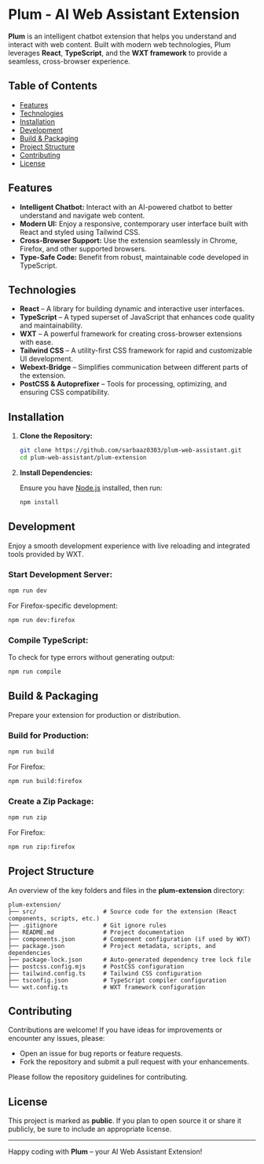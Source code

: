 # Plum - AI Web Assistant Extension

**Plum** is an intelligent chatbot extension that helps you understand and interact with web content. Built with modern web technologies, Plum leverages **React**, **TypeScript**, and the **WXT framework** to provide a seamless, cross-browser experience.

## Table of Contents

- [Features](#features)
- [Technologies](#technologies)
- [Installation](#installation)
- [Development](#development)
- [Build & Packaging](#build--packaging)
- [Project Structure](#project-structure)
- [Contributing](#contributing)
- [License](#license)

## Features

- **Intelligent Chatbot:** Interact with an AI-powered chatbot to better understand and navigate web content.
- **Modern UI:** Enjoy a responsive, contemporary user interface built with React and styled using Tailwind CSS.
- **Cross-Browser Support:** Use the extension seamlessly in Chrome, Firefox, and other supported browsers.
- **Type-Safe Code:** Benefit from robust, maintainable code developed in TypeScript.

## Technologies

- **React** – A library for building dynamic and interactive user interfaces.
- **TypeScript** – A typed superset of JavaScript that enhances code quality and maintainability.
- **WXT** – A powerful framework for creating cross-browser extensions with ease.
- **Tailwind CSS** – A utility-first CSS framework for rapid and customizable UI development.
- **Webext-Bridge** – Simplifies communication between different parts of the extension.
- **PostCSS & Autoprefixer** – Tools for processing, optimizing, and ensuring CSS compatibility.

## Installation

1. **Clone the Repository:**

   ```bash
   git clone https://github.com/sarbaaz0303/plum-web-assistant.git
   cd plum-web-assistant/plum-extension
   ```

2. **Install Dependencies:**

   Ensure you have [Node.js](https://nodejs.org/) installed, then run:

   ```bash
   npm install
   ```

## Development

Enjoy a smooth development experience with live reloading and integrated tools provided by WXT.

### Start Development Server:

```bash
npm run dev
```

For Firefox-specific development:

```bash
npm run dev:firefox
```

### Compile TypeScript:

To check for type errors without generating output:

```bash
npm run compile
```

## Build & Packaging

Prepare your extension for production or distribution.

### Build for Production:

```bash
npm run build
```

For Firefox:

```bash
npm run build:firefox
```

### Create a Zip Package:

```bash
npm run zip
```

For Firefox:

```bash
npm run zip:firefox
```

## Project Structure

An overview of the key folders and files in the **plum-extension** directory:

```
plum-extension/
├── src/                   # Source code for the extension (React components, scripts, etc.)
├── .gitignore             # Git ignore rules
├── README.md              # Project documentation
├── components.json        # Component configuration (if used by WXT)
├── package.json           # Project metadata, scripts, and dependencies
├── package-lock.json      # Auto-generated dependency tree lock file
├── postcss.config.mjs     # PostCSS configuration
├── tailwind.config.ts     # Tailwind CSS configuration
├── tsconfig.json          # TypeScript compiler configuration
└── wxt.config.ts          # WXT framework configuration
```

## Contributing

Contributions are welcome! If you have ideas for improvements or encounter any issues, please:

- Open an issue for bug reports or feature requests.
- Fork the repository and submit a pull request with your enhancements.

Please follow the repository guidelines for contributing.

## License

This project is marked as **public**. If you plan to open source it or share it publicly, be sure to include an appropriate license.

---

Happy coding with **Plum** – your AI Web Assistant Extension!
